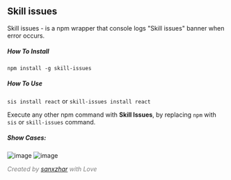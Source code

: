 ## Skill issues

Skill issues - is a npm wrapper that console logs "Skill issues" banner when error occurs. 

##### How To Install 
`npm install -g skill-issues` 

##### How To Use
`sis install react` or
`skill-issues install react`

Execute any other npm command with **Skill Issues**, by replacing `npm` with `sis` or `skill-issues` command.

##### Show Cases:
![image](https://github.com/sanxzhar/skill-issues/assets/58833843/b2315cee-1f5c-4abd-b241-6ad2918711d8)
![image](https://github.com/sanxzhar/skill-issues/assets/58833843/b3d3d00a-f23d-4260-8413-cf1e99daa0c7)

<span style="color:gray">*Created by [sanxzhar](https://github.com/sanxzhar) with Love*</span>